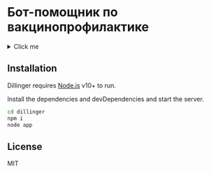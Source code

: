 # Бот-помощник по вакцинопрофилактике
<details>
  <summary>Click me</summary>
  
  ### Heading
  1. Foo
  2. Bar
     * Baz
     * Qux

  ### Some Code
  ```py
  function logSomething(something) {
    console.log('Something', something);
  }
  ```
</details>

## Installation

Dillinger requires [Node.js](https://nodejs.org/) v10+ to run.

Install the dependencies and devDependencies and start the server.

```sh
cd dillinger
npm i
node app
```

## License

MIT
